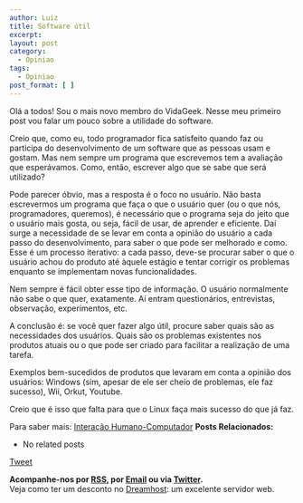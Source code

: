 ```yaml
---
author: Luiz
title: Software útil
excerpt:
layout: post
category:
  - Opiniao
tags:
  - Opiniao
post_format: [ ]
---
```

Olá a todos! Sou o mais novo membro do VidaGeek. Nesse meu primeiro post vou falar um pouco sobre a utilidade do software.

Creio que, como eu, todo programador fica satisfeito quando faz ou participa do desenvolvimento de um software que as pessoas usam e gostam. Mas nem sempre um programa que escrevemos tem a avaliação que esperávamos. Como, então, escrever algo que se sabe que será utilizado?

Pode parecer óbvio, mas a resposta é o foco no usuário. Não basta escrevermos um programa que faça o que o usuário quer (ou o que nós, programadores, queremos), é necessário que o programa seja do jeito que o usuário mais gosta, ou seja, fácil de usar, de aprender e eficiente. Daí surge a necessidade de se levar em conta a opinião do usuário a cada passo do desenvolvimento, para saber o que pode ser melhorado e como. Esse é um processo iterativo: a cada passo, deve-se procurar saber o que o usuário achou do produto até àquele estágio e tentar corrigir os problemas enquanto se implementam novas funcionalidades.

Nem sempre é fácil obter esse tipo de informação. O usuário normalmente não sabe o que quer, exatamente. Aí entram questionários, entrevistas, observação, experimentos, etc.

A conclusão é: se você quer fazer algo útil, procure saber quais são as necessidades dos usuários. Quais são os problemas existentes nos produtos atuais ou o que pode ser criado para facilitar a realização de uma tarefa.

Exemplos bem-sucedidos de produtos que levaram em conta a opinião dos usuários: Windows (sim, apesar de ele ser cheio de problemas, ele faz sucesso), Wii, Orkut, Youtube.

Creio que é isso que falta para que o Linux faça mais sucesso do que já faz.

Para saber mais: [Interação Humano-Computador][1] 
**Posts Relacionados:** 
*   No related posts



[Tweet][2] 





**Acompanhe-nos por [ RSS][3], por [Email][4] ou via [Twitter][5].**  
Veja como ter um desconto no [Dreamhost][6]: um excelente servidor web.

 [1]: http://pt.wikipedia.org/wiki/Intera%C3%A7%C3%A3o_homem-computador
 [2]: https://twitter.com/share
 [3]: http://feeds.feedburner.com/VidaGeek
 [4]: http://feedburner.google.com/fb/a/mailverify?uri=VidaGeek&loc=pt_BR
 [5]: http://twitter.com/blogvidageek
 [6]: http://vidageek.net/dreamhost/
